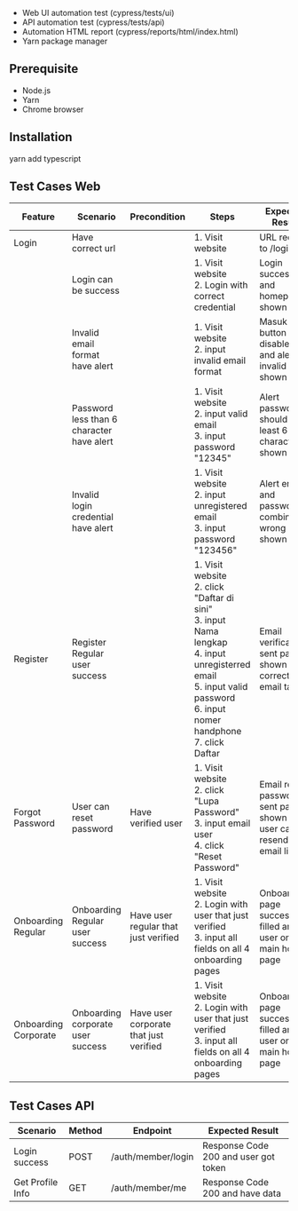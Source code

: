 - Web UI automation test (cypress/tests/ui)
- API automation test (cypress/tests/api)
- Automation HTML report (cypress/reports/html/index.html)
- Yarn package manager

## Prerequisite

- Node.js
- Yarn
- Chrome browser

## Installation
 yarn add typescript

## Test Cases Web

| Feature              | Scenario                                  | Precondition                           | Steps                                                                                                                                                                            | Expected Result                                                            | Status      |
| -------------------- | ----------------------------------------- | -------------------------------------- | -------------------------------------------------------------------------------------------------------------------------------------------------------------------------------- | -------------------------------------------------------------------------- | ----------- |
| Login                | Have correct url                          |                                        | 1. Visit website                                                                                                                                                                 | URL redirect to /login                                                     | Automated   |
|                      | Login can be success                      |                                        | 1. Visit website<br>2. Login with correct credential                                                                                                                             | Login success and homepage shown                                           | Automated   |
|                      | Invalid email format have alert           |                                        | 1. Visit website<br>2. input invalid email format                                                                                                                                | Masuk button disabled and alert invalid email shown                        | Automated   |
|                      | Password less than 6 character have alert |                                        | 1. Visit website<br>2. input valid email<br>3. input password "12345"                                                                                                            | Alert password should at least 6 characters shown                          | Automated   |
|                      | Invalid login credential have alert       |                                        | 1. Visit website<br>2. input unregistered email<br>3. input password "123456"                                                                                                    | Alert email and password combination wrong shown                           | Automated   |
| Register             | Register Regular user success             |                                        | 1. Visit website<br>2. click "Daftar di sini"<br>3. input Nama lengkap<br>4. input unregisterred email<br>5. input valid password<br>6. input nomer handphone<br>7. click Daftar | Email verification sent page is shown with correct email target            | Automated   |
| Forgot Password      | User can reset password                   | Have verified user                     | 1. Visit website<br>2. click "Lupa Password"<br>3. input email user<br>4. click "Reset Password"                                                                                 | Email reset password sent page is shown and user can resend the email link | Automated   |
| Onboarding Regular   | Onboarding Regular user success           | Have user regular that just verified   | 1. Visit website<br>2. Login with user that just verified<br>3. input all fields on all 4 onboarding pages                                                                       | Onboarding page successfully filled and user on main home page             | Automated   |
| Onboarding Corporate | Onboarding corporate user success         | Have user corporate that just verified | 1. Visit website<br>2. Login with user that just verified<br>3. input all fields on all 4 onboarding pages                                                                       | Onboarding page successfully filled and user on main home page             | To Automate |

## Test Cases API

| Scenario         | Method | Endpoint           | Expected Result                      |
| ---------------- | ------ | ------------------ | ------------------------------------ |
| Login success    | POST   | /auth/member/login | Response Code 200 and user got token |
| Get Profile Info | GET    | /auth/member/me    | Response Code 200 and have data      |


